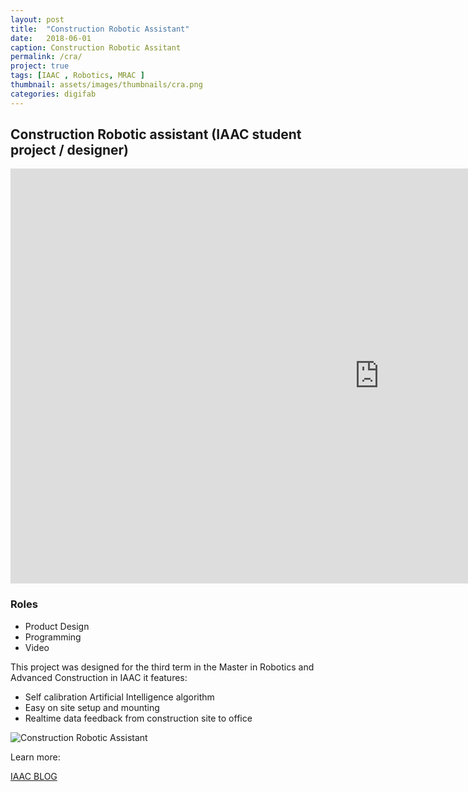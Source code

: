 ```yaml
---
layout: post
title:  "Construction Robotic Assistant"
date:   2018-06-01
caption: Construction Robotic Assitant
permalink: /cra/
project: true
tags: [IAAC , Robotics, MRAC ]
thumbnail: assets/images/thumbnails/cra.png
categories: digifab
---
```


## Construction Robotic assistant (IAAC student project / designer)

<iframe width="1180" height="664" src="https://www.youtube.com/embed/yIkp-MR9rDQ" frameborder="0" allow="accelerometer; autoplay; clipboard-write; encrypted-media; gyroscope; picture-in-picture" allowfullscreen></iframe>

### Roles

- Product Design
- Programming
- Video

This project was designed for the third term in the Master in Robotics and Advanced Construction in IAAC  it features:

- Self calibration Artificial Intelligence algorithm
- Easy on site setup and mounting
- Realtime data feedback from construction site to office

![Construction Robotic Assistant](/assets/img/cra.gif)    

Learn more:

[IAAC BLOG](http://www.iaacblog.com/programs/construction-robotic-assistant-future-for-robotic-collaborative-fabrication/)
